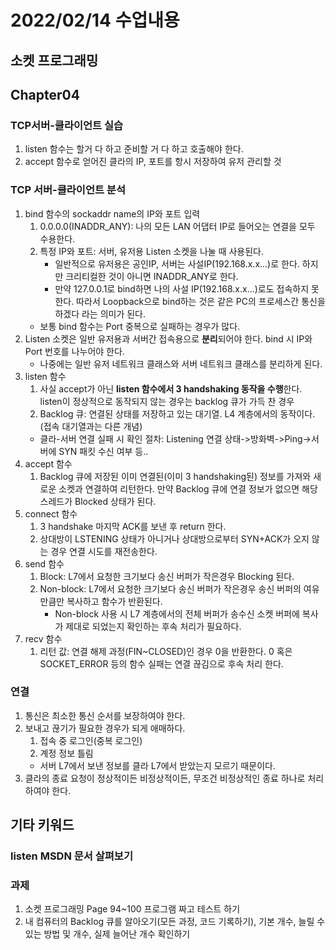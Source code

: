 # 2022/02/14 수업내용
## 소켓 프로그래밍
## Chapter04 
### TCP서버-클라이언트 실습
1. listen 함수는 할거 다 하고 준비할 거 다 하고 호출해야 한다.
2. accept 함수로 얻어진 클라의 IP, 포트를 항시 저장하여 유저 관리할 것

### TCP 서버-클라이언트 분석
1. bind 함수의 sockaddr name의 IP와 포트 입력
    1) 0.0.0.0(INADDR_ANY): 나의 모든 LAN 어댑터 IP로 들어오는 연결을 모두 수용한다.
    2) 특정 IP와 포트: 서버, 유저용 Listen 소켓을 나눌 때 사용된다.
        * 일반적으로 유저용은 공인IP, 서버는 사설IP(192.168.x.x...)로 한다. 하지만 크리티컬한 것이 아니면 INADDR_ANY로 한다.
        * 만약 127.0.0.1로 bind하면 나의 사설 IP(192.168.x.x...)로도 접속하지 못한다. 따라서 Loopback으로 bind하는 것은 같은 PC의 프로세스간 통신을 하겠다 라는 의미가 된다.
    * 보통 bind 함수는 Port 중복으로 실패하는 경우가 많다.
2. Listen 소켓은 일반 유저용과 서버간 접속용으로 **분리**되어야 한다. bind 시 IP와 Port 번호를 나누어야 한다.
    * 나중에는 일반 유저 네트워크 클래스와 서버 네트워크 클래스를 분리하게 된다.
3. listen 함수
    1) 사실 accept가 아닌 **listen 함수에서 3 handshaking 동작을 수행**한다. listen이 정상적으로 동작되지 않는 경우는 backlog 큐가 가득 찬 경우
    2) Backlog 큐: 연결된 상태를 저장하고 있는 대기열. L4 계층에서의 동작이다. (접속 대기열과는 다른 개념)
    * 클라-서버 연결 실패 시 확인 절차: Listening 연결 상태->방화벽->Ping->서버에 SYN 패킷 수신 여부 등..
4. accept 함수
    1) Backlog 큐에 저장된 이미 연결된(이미 3 handshaking된) 정보를 가져와 새로운 소켓과 연결하여 리턴한다. 만약 Backlog 큐에 연결 정보가 없으면 해당 스레드가 Blocked 상태가 된다.
5. connect 함수
    1) 3 handshake 마지막 ACK를 보낸 후 return 한다.
    2) 상대방이 LSTENING 상태가 아니거나 상대방으로부터 SYN+ACK가 오지 않는 경우 연결 시도를 재전송한다.
6. send 함수
    1) Block: L7에서 요청한 크기보다 송신 버퍼가 작은경우 Blocking 된다.
    2) Non-block: L7에서 요청한 크기보다 송신 버퍼가 작은경우 송신 버퍼의 여유만큼만 복사하고 함수가 반환된다.
        * Non-block 사용 시 L7 계층에서의 전체 버퍼가 송수신 소켓 버퍼에 복사가 제대로 되었는지 확인하는 후속 처리가 필요하다.
7. recv 함수
    1) 리턴 값: 연결 해제 과정(FIN~CLOSED)인 경우 0을 반환한다. 0 혹은 SOCKET_ERROR 등의 함수 실패는 연결 끊김으로 후속 처리 한다.

### 연결
1. 통신은 최소한 통신 순서를 보장하여야 한다.
2. 보내고 끊기가 필요한 경우가 되게 애매하다.
    1) 접속 중 로그인(중복 로그인)
    2) 계정 정보 틀림
    * 서버 L7에서 보낸 정보를 클라 L7에서 받았는지 모르기 때문이다.
3. 클라의 종료 요청이 정상적이든 비정상적이든, 무조건 비정상적인 종료 하나로 처리하여야 한다.

## 기타 키워드
### listen MSDN 문서 살펴보기

### 과제
1. 소켓 프로그래밍 Page 94~100 프로그램 짜고 테스트 하기
2. 내 컴퓨터의 Backlog 큐를 알아오기(모든 과정, 코드 기록하기), 기본 개수, 늘릴 수 있는 방법 및 개수, 실제 늘어난 개수 확인하기
